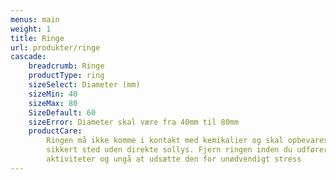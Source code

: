 ```yaml
---
menus: main
weight: 1
title: Ringe
url: produkter/ringe
cascade:
    breadcrumb: Ringe
    productType: ring
    sizeSelect: Diameter (mm)
    sizeMin: 40
    sizeMax: 80
    SizeDefault: 60
    sizeError: Diameter skal være fra 40mm til 80mm
    productCare:
        Ringen må ikke komme i kontakt med kemikalier og skal opbevares et
        sikkert sted uden direkte sollys. Fjern ringen inden du udfører fysiske
        aktiviteter og ungå at udsætte den for unødvendigt stress
---
```

